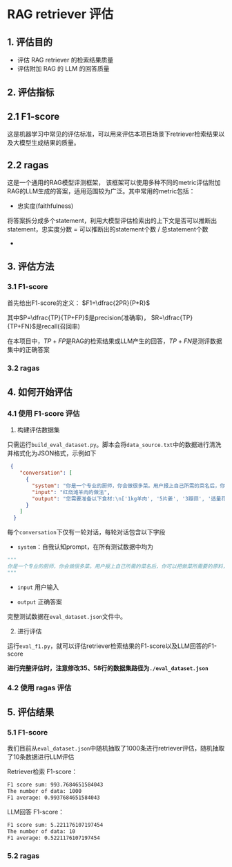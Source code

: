 # RAG retriever 评估

## 1. 评估目的

- 评估 RAG retriever 的检索结果质量
- 评估附加 RAG 的 LLM 的回答质量

## 2. 评估指标

## 2.1 F1-score

这是机器学习中常见的评估标准，可以用来评估本项目场景下retriever检索结果以及大模型生成结果的质量。

## 2.2 ragas

这是一个通用的RAG模型评测框架， 该框架可以使用多种不同的metric评估附加RAG的LLM生成的答案，适用范围较为广泛。其中常用的metric包括：

- 忠实度(faithfulness)

将答案拆分成多个statement，利用大模型评估检索出的上下文是否可以推断出statement，忠实度分数 =  可以推断出的statement个数 / 总statement个数

- 

## 3. 评估方法

### 3.1 F1-score

首先给出F1-score的定义：
$F1=\dfrac{2PR}{P+R}$

其中$P=\dfrac{TP}{TP+FP}$是precision(准确率)， $R=\dfrac{TP}{TP+FN}$是recall(召回率)

在本项目中，$TP+FP$是RAG的检索结果或LLM产生的回答，$TP+FN$是测评数据集中的正确答案

### 3.2 ragas

## 4. 如何开始评估

### 4.1 使用 F1-score 评估

1. 构建评估数据集

只需运行`build_eval_dataset.py`。脚本会将`data_source.txt`中的数据进行清洗并格式化为JSON格式，示例如下

```json
 {
    "conversation": [
      {
        "system": "你是一个专业的厨师，你会做很多菜。用户报上自己所需的菜名后，你可以把做菜所需要的原料，以及做菜的方法告诉用户",
        "input": "红烧滩羊肉的做法",
        "output": "您需要准备以下食材:\n['1kg羊肉', '5片姜', '3瓣蒜', '适量花椒', '3勺老抽', '3片香叶', '2个八角', '1个干辣椒', '1块桂皮', '2勺料酒', '适量盐', '3根香菜', '2个小洋葱', '适量乱泉水']\n按以下方法制作:\n['滩羊肉在姜水里焯3分钟，姜水里加点料酒去腥', '再将羊肉反过来焯水2分钟', '把羊肉切2/3手掌大小，羊肉煮熟后会缩水，所以可以稍微大一点的', '热油里放入花椒、桂皮、香叶、生姜爆炒30秒，放入切好的羊肉翻炒3分钟左右，把羊肉里面的油煸炒出来，再加入老抽上色，把所有羊肉都上色后加入乱泉水，以漠过羊肉上面为准', '锅里水烧开后，换成砂锅中火慢炖40分钟', '分次吃', '超级软糯', '加点萝卜进去炖起来，解油腻']"
      }
    ]
  }
```

每个`conversation`下仅有一轮对话，每轮对话包含以下字段

- `system`：自我认知prompt，在所有测试数据中均为

```py
"""
你是一个专业的厨师，你会做很多菜。用户报上自己所需的菜名后，你可以把做菜所需要的原料，以及做菜的方法告
"""
```

- `input` 用户输入

- `output` 正确答案

完整测试数据在`eval_dataset.json`文件中。

2. 进行评估

运行`eval_f1.py`，就可以评估retriever检索结果的F1-score以及LLM回答的F1-score

**进行完整评估时，注意修改35、58行的数据集路径为`./eval_dataset.json`**

### 4.2 使用 ragas 评估

## 5. 评估结果

### 5.1 F1-score

我们目前从`eval_dataset.json`中随机抽取了1000条进行retriever评估，随机抽取了10条数据进行LLM评估

Retriever检索 F1-score：  

```bash
F1 score sum: 993.7684651584043
The number of data: 1000
F1 average: 0.9937684651584043
```

LLM回答 F1-score：  

```bash
F1 score sum: 5.221176107197454  
The number of data: 10  
F1 average: 0.5221176107197454
```

### 5.2 ragas
